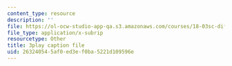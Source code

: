 ```yaml
---
content_type: resource
description: ''
file: https://ol-ocw-studio-app-qa.s3.amazonaws.com/courses/18-03sc-differential-equations-fall-2011/263240545af0ed3ef0ba5221d109596e_jzzpxqVohhI.srt
file_type: application/x-subrip
resourcetype: Other
title: 3play caption file
uid: 26324054-5af0-ed3e-f0ba-5221d109596e
---
```

